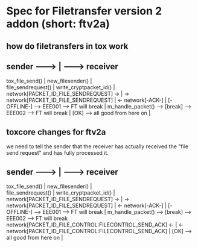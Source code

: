 
# Spec for Filetransfer version 2 addon (short: ftv2a)

## how do filetransfers in tox work

sender --->                                   | ---> receiver
-------------------------------------------------------------------
tox_file_send()                               |
  new_filesender()                            |   
    file_sendrequest()                        |
      write_cryptpacket_id()                  |
       network[PACKET_ID_FILE_SENDREQUEST] -> | -> network[PACKET_ID_FILE_SENDREQUEST]
                                              | <- network[-ACK-]
                                              |      [-OFFLINE-] --> EEE001 --> FT will break
                                              |        m_handle_packet() --> [break] --> EEE002 --> FT will break
                                              |          [OK] --> all good from here on
                                              |        


## toxcore changes for ftv2a

we need to tell the sender that the receiver has actually received
the "file send request" and has fully processed it.


sender --->                                             | ---> receiver
-------------------------------------------------------------------
tox_file_send()                                         |
  new_filesender()                                      |   
    file_sendrequest()                                  |
      write_cryptpacket_id()                            |
       network[PACKET_ID_FILE_SENDREQUEST] ->           | -> network[PACKET_ID_FILE_SENDREQUEST]
                                                        | <- network[-ACK-]
                                                        |      [-OFFLINE-] --> EEE001 --> FT will break
                                                        |        m_handle_packet() --> [break] --> EEE002 --> FT will break
network[PACKET_ID_FILE_CONTROL:FILECONTROL_SEND_ACK] <- | <-       network[PACKET_ID_FILE_CONTROL:FILECONTROL_SEND_ACK]
                                                        |            [OK] --> all good from here on
                                                        |        




